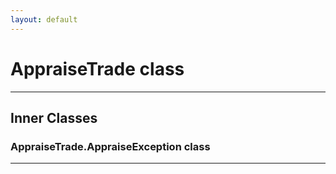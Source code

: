 ```yaml
---
layout: default
---
```

# AppraiseTrade class
---
## Inner Classes

### AppraiseTrade.AppraiseException class
---

